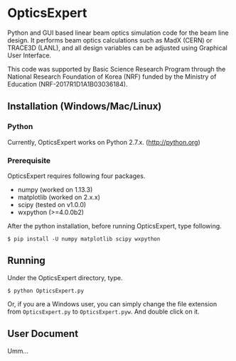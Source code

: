 # OpticsExpert
Python and GUI based linear beam optics simulation code for the beam line design.
It performs beam optics calculations such as MadX (CERN) or TRACE3D (LANL), and all design variables can be adjusted using Graphical User Interface. 

This code was supported by Basic Science Research Program through the National Research Foundation of Korea (NRF) funded by the Ministry of Education (NRF-2017R1D1A1B03036184).

## Installation (Windows/Mac/Linux)

### Python
Currently, OpticsExpert works on Python 2.7.x. (http://python.org)

### Prerequisite
OpticsExpert requires following four packages.
 * numpy (worked on 1.13.3)
 * matplotlib (worked on 2.x.x)
 * scipy (tested on v1.0.0)
 * wxpython (>=4.0.0b2)

After the python installation, before running OpticsExpert, type following.


    $ pip install -U numpy matplotlib scipy wxpython

## Running
Under the OpticsExpert directory, type.

    $ python OpticsExpert.py

Or, if you are a Windows user, you can simply change the file extension from `OpticsExpert.py` to `OpticsExpert.pyw`. And double click on it.

## User Document
Umm...
